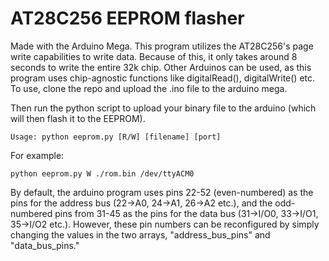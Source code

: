 # AT28C256 EEPROM flasher
Made with the Arduino Mega. This program utilizes the AT28C256's page write capabilities to write data. Because of this, it only takes around 8 seconds to write the entire 32k chip.
Other Arduinos can be used, as this program uses chip-agnostic functions like
digitalRead(), digitalWrite() etc.
To use, clone the repo and upload the .ino file to the arduino mega.

Then run the python script to upload your binary file to the arduino (which will then flash it to the EEPROM).

`Usage: python eeprom.py [R/W] [filename] [port]`

For example:

`python eeprom.py W ./rom.bin /dev/ttyACM0`

By default, the arduino program uses pins 22-52 (even-numbered) as the pins for the address bus
(22->A0, 24->A1, 26->A2 etc.), and the odd-numbered pins from 31-45 as the pins for the data bus 
(31->I/O0, 33->I/O1, 35->I/O2 etc.). However, these pin numbers can be reconfigured by simply
changing the values in the two arrays, "address_bus_pins" and "data_bus_pins."
